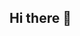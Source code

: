 ## Hi there 👋

<!--
**NimishaRimal/NimishaRimal** is a ✨ _special_ ✨ repository because its `README.md` (this file) appears on your GitHub profile.

Hi, I'm Nimisha Rimal !
🚀 About Me
- I am a beginner in software development and currently exploring new technologies.
- Excited to build small projects and improve my coding skills.
📫 How to Reach Me
- GitHub: [https://github.com/NimishaRimal]
- LinkedIn: [linkedin.com/in/nimisha-rimal-621156333]
- Email: [rimalnimisha@gmail.com]
